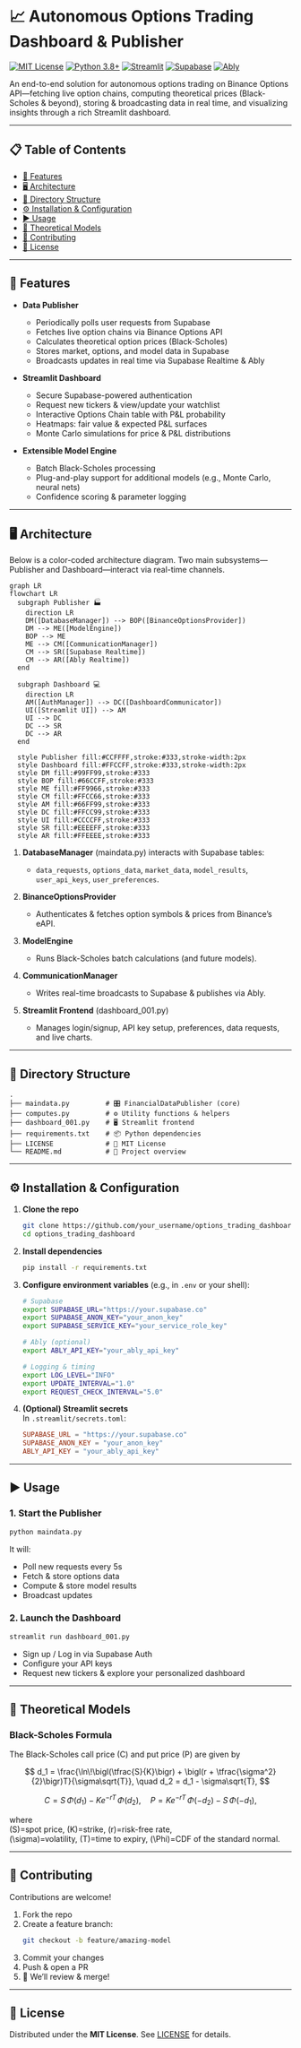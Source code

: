 # 📈 Autonomous Options Trading Dashboard & Publisher

[![MIT License](https://img.shields.io/badge/License-MIT-green.svg)](#license) [![Python 3.8+](https://img.shields.io/badge/Python-3.8%2B-blue.svg)]() [![Streamlit](https://img.shields.io/badge/Streamlit-%3E%3D0.75-blue.svg)]() [![Supabase](https://img.shields.io/badge/Supabase-Firestore-blue.svg)]() [![Ably](https://img.shields.io/badge/Ably-Realtime-blue.svg)]()

An end-to-end solution for autonomous options trading on Binance Options API—fetching live option chains, computing theoretical prices (Black-Scholes & beyond), storing & broadcasting data in real time, and visualizing insights through a rich Streamlit dashboard.

---

## 📋 Table of Contents

- [🚀 Features](#-features)  
- [🖥️ Architecture](#️-architecture)  
- [📂 Directory Structure](#-directory-structure)  
- [⚙️ Installation & Configuration](#️-installation--configuration)  
- [▶️ Usage](#️-usage)  
- [🔬 Theoretical Models](#-theoretical-models)  
- [🤝 Contributing](#-contributing)  
- [📜 License](#-license)  

---

## 🚀 Features

- **Data Publisher**  
  - Periodically polls user requests from Supabase  
  - Fetches live option chains via Binance Options API  
  - Calculates theoretical option prices (Black-Scholes)  
  - Stores market, options, and model data in Supabase  
  - Broadcasts updates in real time via Supabase Realtime & Ably  

- **Streamlit Dashboard**  
  - Secure Supabase-powered authentication  
  - Request new tickers & view/update your watchlist  
  - Interactive Options Chain table with P&L probability  
  - Heatmaps: fair value & expected P&L surfaces  
  - Monte Carlo simulations for price & P&L distributions  

- **Extensible Model Engine**  
  - Batch Black-Scholes processing  
  - Plug-and-play support for additional models (e.g., Monte Carlo, neural nets)  
  - Confidence scoring & parameter logging  

---

## 🖥️ Architecture
Below is a color-coded architecture diagram. Two main subsystems—Publisher and Dashboard—interact via real-time channels.
```mermaid
graph LR
flowchart LR
  subgraph Publisher 🏭
    direction LR
    DM([DatabaseManager]) --> BOP([BinanceOptionsProvider])
    DM --> ME([ModelEngine])
    BOP --> ME
    ME --> CM([CommunicationManager])
    CM --> SR([Supabase Realtime])
    CM --> AR([Ably Realtime])
  end

  subgraph Dashboard 💻
    direction LR
    AM([AuthManager]) --> DC([DashboardCommunicator])
    UI([Streamlit UI]) --> AM
    UI --> DC
    DC --> SR
    DC --> AR
  end

  style Publisher fill:#CCFFFF,stroke:#333,stroke-width:2px
  style Dashboard fill:#FFCCFF,stroke:#333,stroke-width:2px
  style DM fill:#99FF99,stroke:#333
  style BOP fill:#66CCFF,stroke:#333
  style ME fill:#FF9966,stroke:#333
  style CM fill:#FFCC66,stroke:#333
  style AM fill:#66FF99,stroke:#333
  style DC fill:#FFCC99,stroke:#333
  style UI fill:#CCCCFF,stroke:#333
  style SR fill:#EEEEFF,stroke:#333
  style AR fill:#FFEEEE,stroke:#333
```

1. **DatabaseManager** (maindata.py) interacts with Supabase tables:  
   - `data_requests`, `options_data`, `market_data`, `model_results`, `user_api_keys`, `user_preferences`.

2. **BinanceOptionsProvider**  
   - Authenticates & fetches option symbols & prices from Binance’s eAPI.

3. **ModelEngine**  
   - Runs Black-Scholes batch calculations (and future models).

4. **CommunicationManager**  
   - Writes real-time broadcasts to Supabase & publishes via Ably.

5. **Streamlit Frontend** (dashboard_001.py)  
   - Manages login/signup, API key setup, preferences, data requests, and live charts.

---

## 📂 Directory Structure

```
.
├── maindata.py         # 🎛️ FinancialDataPublisher (core)
├── computes.py         # ⚙️ Utility functions & helpers
├── dashboard_001.py    # 🖥️ Streamlit frontend
├── requirements.txt    # 📦 Python dependencies
├── LICENSE             # 📄 MIT License
└── README.md           # 📘 Project overview
```

---

## ⚙️ Installation & Configuration

1. **Clone the repo**  
   ```bash
   git clone https://github.com/your_username/options_trading_dashboard.git
   cd options_trading_dashboard
   ```

2. **Install dependencies**  
   ```bash
   pip install -r requirements.txt
   ```

3. **Configure environment variables** (e.g., in `.env` or your shell):
   ```bash
   # Supabase
   export SUPABASE_URL="https://your.supabase.co"
   export SUPABASE_ANON_KEY="your_anon_key"
   export SUPABASE_SERVICE_KEY="your_service_role_key"

   # Ably (optional)
   export ABLY_API_KEY="your_ably_api_key"

   # Logging & timing
   export LOG_LEVEL="INFO"
   export UPDATE_INTERVAL="1.0"
   export REQUEST_CHECK_INTERVAL="5.0"
   ```

4. **(Optional) Streamlit secrets**  
   In `.streamlit/secrets.toml`:
   ```toml
   SUPABASE_URL = "https://your.supabase.co"
   SUPABASE_ANON_KEY = "your_anon_key"
   ABLY_API_KEY = "your_ably_api_key"
   ```

---

## ▶️ Usage

### 1. Start the Publisher
```bash
python maindata.py
```
It will:
- Poll new requests every 5s  
- Fetch & store options data  
- Compute & store model results  
- Broadcast updates

### 2. Launch the Dashboard
```bash
streamlit run dashboard_001.py
```
- Sign up / Log in via Supabase Auth  
- Configure your API keys  
- Request new tickers & explore your personalized dashboard

---

## 🔬 Theoretical Models

### Black-Scholes Formula

The Black-Scholes call price \(C\) and put price \(P\) are given by

$$
d_1 = \frac{\ln\!\bigl(\tfrac{S}{K}\bigr) + \bigl(r + \tfrac{\sigma^2}{2}\bigr)T}{\sigma\sqrt{T}},
\quad
d_2 = d_1 - \sigma\sqrt{T},
$$

$$
C = S\,\Phi(d_1) - K e^{-rT}\,\Phi(d_2),
\quad
P = K e^{-rT}\,\Phi(-d_2) - S\,\Phi(-d_1),
$$

where  
\(S\)=spot price, \(K\)=strike, \(r\)=risk-free rate,  
\(\sigma\)=volatility, \(T\)=time to expiry, \(\Phi\)=CDF of the standard normal.

---

## 🤝 Contributing

Contributions are welcome!  

1. Fork the repo  
2. Create a feature branch:  
   ```bash
   git checkout -b feature/amazing-model
   ```
3. Commit your changes  
4. Push & open a PR  
5. 🎉 We’ll review & merge!

---

## 📜 License

Distributed under the **MIT License**. See [LICENSE](LICENSE) for details.
